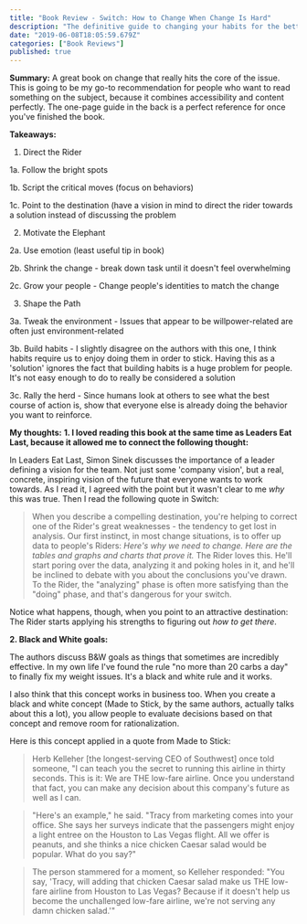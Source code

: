 ```yaml
---
title: "Book Review - Switch: How to Change When Change Is Hard"
description: "The definitive guide to changing your habits for the better"
date: "2019-06-08T18:05:59.679Z"
categories: ["Book Reviews"]
published: true
---
```


**Summary:**
A great book on change that really hits the core of the issue. This is going to be my go-to recommendation for people who want to read something on the subject, because it combines accessibility and content perfectly. The one-page guide in the back is a perfect reference for once you've finished the book.

**Takeaways:**

1. Direct the Rider

  1a. Follow the bright spots

  1b. Script the critical moves (focus on behaviors)
  
  1c. Point to the destination (have a vision in mind to direct the rider towards a solution instead of discussing the problem

2. Motivate the Elephant
  
  2a. Use emotion (least useful tip in book)
  
  2b. Shrink the change - break down task until it doesn't feel overwhelming
  
  2c. Grow your people - Change people's identities to match the change

3. Shape the Path

  
  3a. Tweak the environment - Issues that appear to be willpower-related are often just environment-related
 
  3b. Build habits - I slightly disagree on the authors with this one, I think habits require us to enjoy doing them in order to stick. Having this as a 'solution' ignores the fact that building habits is a huge problem for people. It's not easy enough to do to really be considered a solution
  
  3c. Rally the herd - Since humans look at others to see what the best course of action is, show that everyone else is already doing the behavior you want to reinforce.

**My thoughts:**
**1. I loved reading this book at the same time as Leaders Eat Last, because it allowed me to connect the following thought:**

In Leaders Eat Last, Simon Sinek discusses the importance of a leader defining a vision for the team. Not just some 'company vision', but a real, concrete, inspiring vision of the future that everyone wants to work towards. As I read it, I agreed with the point but it wasn't clear to me _why_ this was true. Then I read the following quote in Switch:

> When you describe a compelling destination, you're helping to correct one of the Rider's great weaknesses - the tendency to get lost in analysis. Our first instinct, in most change situations, is to offer up data to people's Riders: _Here's why we need to change. Here are the tables and graphs and charts that prove it._ The Rider loves this. He'll start poring over the data, analyzing it and poking holes in it, and he'll be inclined to debate with you about the conclusions you've drawn. To the Rider, the "analyzing" phase is often more satisfying than the "doing" phase, and that's dangerous for your switch.

Notice what happens, though, when you point to an attractive destination: The Rider starts applying his strengths to figuring out _how to get there_.

**2. Black and White goals:**

The authors discuss B&W goals as things that sometimes are incredibly effective. In my own life I've found the rule "no more than 20 carbs a day" to finally fix my weight issues. It's a black and white rule and it works.

I also think that this concept works in business too. When you create a black and white concept (Made to Stick, by the same authors, actually talks about this a lot), you allow people to evaluate decisions based on that concept and remove room for rationalization. 

Here is this concept applied in a quote from Made to Stick:


> Herb Kelleher [the longest-serving CEO of Southwest] once told someone, "I can teach you the secret to running this airline in thirty seconds. This is it: We are THE low-fare airline. Once you understand that fact, you can make any decision about this company's future as well as I can.

> "Here's an example," he said. "Tracy from marketing comes into your office. She says her surveys indicate that the passengers might enjoy a light entree on the Houston to Las Vegas flight. All we offer is peanuts, and she thinks a nice chicken Caesar salad would be popular. What do you say?"

> The person stammered for a moment, so Kelleher responded: "You say, 'Tracy, will adding that chicken Caesar salad make us THE low-fare airline from Houston to Las Vegas? Because if it doesn't help us become the unchallenged low-fare airline, we're not serving any damn chicken salad.'"